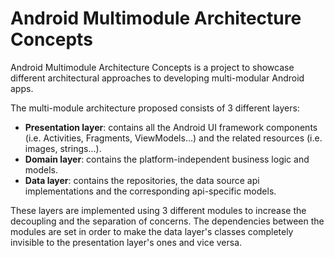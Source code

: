 # Android Multimodule Architecture Concepts
Android Multimodule Architecture Concepts is a project to showcase different architectural approaches to developing multi-modular Android apps.

The multi-module architecture proposed consists of 3 different layers:
* **Presentation layer**: contains all the Android UI framework components (i.e. Activities, Fragments, ViewModels...) and the related resources (i.e. images, strings...).
* **Domain layer**: contains the platform-independent business logic and models.
* **Data layer**: contains the repositories, the data source api implementations and the corresponding api-specific models.

These layers are implemented using 3 different modules to increase the decoupling and the separation of concerns. The dependencies between the modules are set in order to make the data layer's classes completely invisible to the presentation layer's ones and vice versa.
